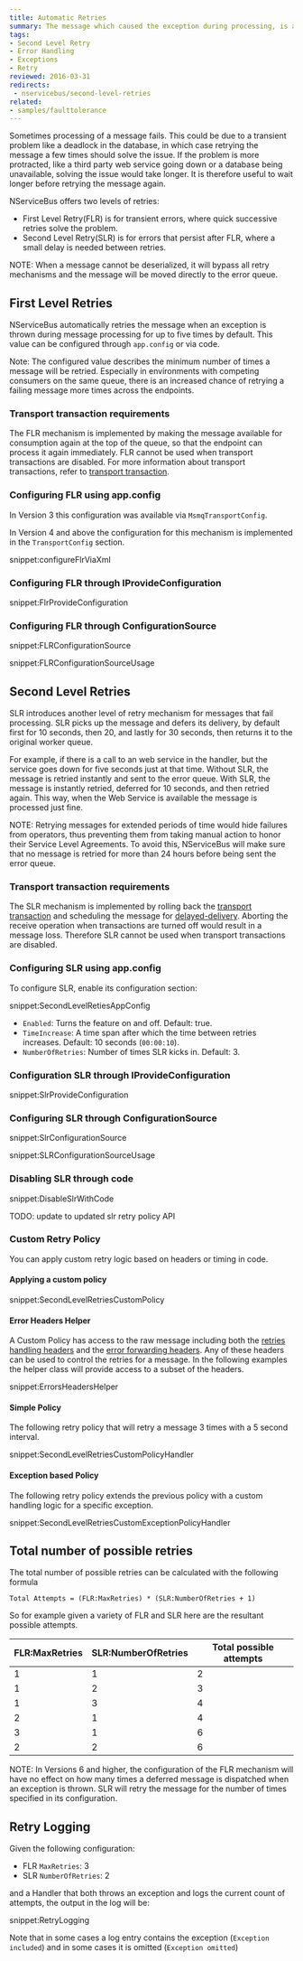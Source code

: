 ```yaml
---
title: Automatic Retries
summary: The message which caused the exception during processing, is automatically retried for the configured number of times before being forwarded to the error queue.
tags:
- Second Level Retry
- Error Handling
- Exceptions
- Retry
reviewed: 2016-03-31
redirects:
 - nservicebus/second-level-retries
related:
- samples/faulttolerance
---
```


Sometimes processing of a message fails. This could be due to a transient problem like a deadlock in the database, in which case retrying the message a few times should solve the issue. If the problem is more protracted, like a third party web service going down or a database being unavailable, solving the issue would take longer. It is therefore useful to wait longer before retrying the message again.

NServiceBus offers two levels of retries:

- First Level Retry(FLR) is for transient errors, where quick successive retries solve the problem.
- Second Level Retry(SLR) is for errors that persist after FLR, where a small delay is needed between retries.

NOTE: When a message cannot be deserialized, it will bypass all retry mechanisms and the message will be moved directly to the error queue.


## First Level Retries

NServiceBus automatically retries the message when an exception is thrown during message processing for up to five times by default. This value can be configured through `app.config` or via code.

Note: The configured value describes the minimum number of times a message will be retried. Especially in environments with competing consumers on the same queue, there is an increased chance of retrying a failing message more times across the endpoints.


### Transport transaction requirements

The FLR mechanism is implemented by making the message available for consumption again at the top of the queue, so that the endpoint can process it again immediately. FLR cannot be used when transport transactions are disabled. For more information about transport transactions, refer to [transport transaction](/nservicebus/transports/transactions.md).

### Configuring FLR using app.config

In Version 3 this configuration was available via `MsmqTransportConfig`.

In Version 4 and above the configuration for this mechanism is implemented in the `TransportConfig` section.

snippet:configureFlrViaXml


### Configuring FLR through IProvideConfiguration

snippet:FlrProvideConfiguration


### Configuring FLR through ConfigurationSource

snippet:FLRConfigurationSource

snippet:FLRConfigurationSourceUsage


## Second Level Retries

SLR introduces another level of retry mechanism for messages that fail processing. SLR picks up the message and defers its delivery, by default first for 10 seconds, then 20, and lastly for 30 seconds, then returns it to the original worker queue.

For example, if there is a call to an web service in the handler, but the service goes down for five seconds just at that time. Without SLR, the message is retried instantly and sent to the error queue. With SLR, the message is instantly retried, deferred for 10 seconds, and then retried again. This way, when the Web Service is available the message is processed just fine.

NOTE: Retrying messages for extended periods of time would hide failures from operators, thus preventing them from taking manual action to honor their Service Level Agreements. To avoid this, NServiceBus will make sure that no message is retried for more than 24 hours before being sent the error queue.


### Transport transaction requirements

The SLR mechanism is implemented by rolling back the [transport transaction](/nservicebus/transports/transactions.md) and scheduling the message for [delayed-delivery](/nservicebus/messaging/delayed-delivery.md). Aborting the receive operation when transactions are turned off would result in a message loss. Therefore SLR cannot be used when transport transactions are disabled.


### Configuring SLR using app.config

To configure SLR, enable its configuration section:

snippet:SecondLevelRetiesAppConfig

 * `Enabled`: Turns the feature on and off. Default: true.
 * `TimeIncrease`: A time span after which the time between retries increases. Default: 10 seconds (`00:00:10`).
 * `NumberOfRetries`: Number of times SLR kicks in. Default: 3.


### Configuration SLR through IProvideConfiguration

snippet:SlrProvideConfiguration


### Configuring SLR through ConfigurationSource

snippet:SlrConfigurationSource

snippet:SLRConfigurationSourceUsage


### Disabling SLR through code

snippet:DisableSlrWithCode

TODO: update to updated slr retry policy API
### Custom Retry Policy

You can apply custom retry logic based on headers or timing in code.


#### Applying a custom policy

snippet:SecondLevelRetriesCustomPolicy


#### Error Headers Helper

A Custom Policy has access to the raw message including both the [retries handling headers](/nservicebus/messaging/headers.md#retries-handling-headers) and the [error forwarding headers](/nservicebus/messaging/headers.md#error-forwarding-headers). Any of these headers can be used to control the retries for a message. In the following examples the helper class will provide access to a subset of the headers.

snippet:ErrorsHeadersHelper


#### Simple Policy

The following retry policy that will retry a message 3 times with a 5 second interval.

snippet:SecondLevelRetriesCustomPolicyHandler


#### Exception based Policy

The following retry policy extends the previous policy with a custom handling logic for a specific exception.

snippet:SecondLevelRetriesCustomExceptionPolicyHandler


## Total number of possible retries

The total number of possible retries can be calculated with the following formula

    Total Attempts = (FLR:MaxRetries) * (SLR:NumberOfRetries + 1)

So for example given a variety of FLR and SLR here are the resultant possible attempts.

| FLR:MaxRetries | SLR:NumberOfRetries | Total possible attempts |
|----------------|---------------------|-------------------------|
| 1              | 1                   | 2                       |
| 1              | 2                   | 3                       |
| 1              | 3                   | 4                       |
| 2              | 1                   | 4                       |
| 3              | 1                   | 6                       |
| 2              | 2                   | 6                       |

NOTE: In Versions 6 and higher, the configuration of the FLR mechanism will have no effect on how many times a deferred message is dispatched when an exception is thrown. SLR will retry the message for the number of times specified in its configuration.


## Retry Logging

Given the following configuration:

 * FLR `MaxRetries`: 3
 * SLR `NumberOfRetries`: 2

and a Handler that both throws an exception and logs the current count of attempts, the output in the log will be:

snippet:RetryLogging

Note that in some cases a log entry contains the exception (`Exception included`) and in some cases it is omitted (`Exception omitted`)
